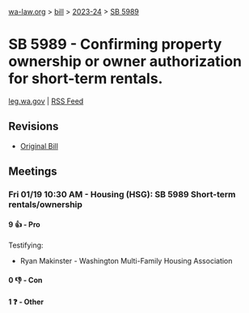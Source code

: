 [wa-law.org](/) > [bill](/bill/) > [2023-24](/bill/2023-24/) > [SB 5989](/bill/2023-24/sb/5989/)

# SB 5989 - Confirming property ownership or owner authorization for short-term rentals.
[leg.wa.gov](https://app.leg.wa.gov/billsummary?BillNumber=5989&Year=2023&Initiative=false) | [RSS Feed](./rss.xml)

## Revisions
* [Original Bill](1/)

## Meetings
### Fri 01/19 10:30 AM - Housing (HSG): SB 5989 Short-term rentals/ownership
#### 9 👍 - Pro
Testifying:
* Ryan Makinster - Washington Multi-Family Housing Association

#### 0 👎 - Con

#### 1 ❓ - Other
